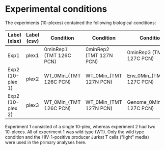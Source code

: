 # Experimental conditions

The experiments (10-plexes) contained the following biological conditions:

| Label (xlsx) | Label (csv) | Condition | Condition | Condition | Condition | Condition | Condition | Condition | Condition | Condition | Condition |
|---|---|---|---|---|---|---|---|---|---|---|---|
| Exp1 |  plex1 | 0minRep1 (TMT 126C PCN) | 0minRep2 (TMT 127N PCN) | 0minRep3 (TMT 127C PCN) | 0minRep4 (TMT 128N PCN) | 5minRep1 (TMT 128C PCN) | 5minRep2 (TMT 129N PCN) | 5minRep3 (TMT 129C PCN) | 60minRep1 (TMT 130N PCN) | 60minRep2 (TMT 130C PCN) | 60minRep3 (TMT 131N PCN) |
| Exp2 (10-plex 1) |  plex2 | WT_0Min_(TMT 126C PCN) | WT_0Min_(TMT 127N PCN) | Env_0Min_(TMT 127C PCN) | Env_0Min_(TMT 128N PCN) | WT_5Min_(TMT 128C PCN) | WT_5Min_(TMT 129N PCN) | Env_5Min_(TMT 129C PCN) | Env_5Min_(TMT 130N PCN) | Genome_5Min_(TMT 130C PCN) | Genome_5Min_(TMT 131N PCN) |
| Exp2 (10-plex 2) |  plex3 | WT_0Min_(TMT 126C PCN) | WT_0Min_(TMT 127N PCN) | Genome_0Min_(TMT 127C PCN) | Genome_0Min_(TMT 127C PCN) | WT_60Min_(TMT 128C PCN) | WT_60Min_(TMT 128C PCN) | Env_60Min_(TMT 129C PCN) | Env_60Min_(TMT 130N PCN) | Genome_60Min_(TMT 130C PCN) | Genome_60Min_(TMT 131N PCN) |

Experiment 1 consisted of a single 10-plex, whereas experiment 2 had two 10-plexes.
All of experiment 1 was wild type (WT).
Only the wild type condition and the HIV-1-positive producer Jurkat T cells ("light" media) were used in the primary analyses here.
